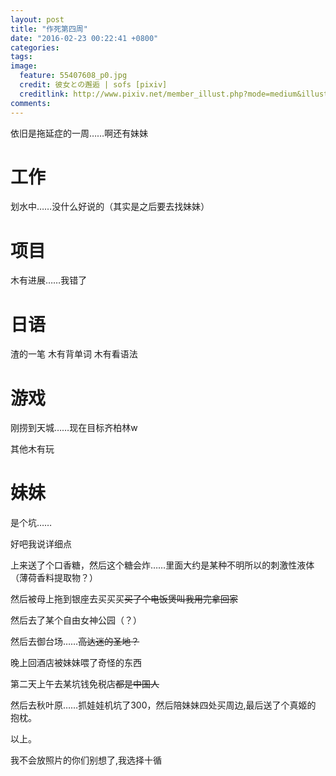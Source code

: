 ```yaml
---
layout: post
title: "作死第四周"
date: "2016-02-23 00:22:41 +0800"
categories: 
tags: 
image: 
  feature: 55407608_p0.jpg
  credit: 彼女との邂逅 | sofs [pixiv] 
  creditlink: http://www.pixiv.net/member_illust.php?mode=medium&illust_id=55407608
comments: 
---
```

依旧是拖延症的一周……啊还有妹妹

# 工作

划水中……没什么好说的（其实是之后要去找妹妹）

# 项目

木有进展……我错了

# 日语

渣的一笔 木有背单词 木有看语法

# 游戏

刚捞到天城……现在目标齐柏林w

其他木有玩

# 妹妹

是个坑……

好吧我说详细点

上来送了个口香糖，然后这个糖会炸……里面大约是某种不明所以的刺激性液体
（薄荷香料提取物？）

然后被母上拖到银座去买买买<del>买了个电饭煲叫我用完拿回家</del>

然后去了某个自由女神公园（？）

然后去御台场……<del>高达迷的圣地？</del>

<span class="heimu">晚上回酒店被妹妹喂了奇怪的东西</span>

第二天上午去某坑钱免税店<del>都是中国人</del>

然后去秋叶原……抓娃娃机坑了300，然后陪妹妹四处买周边,最后送了个真姬的
抱枕。

以上。

<span class="heimu">我不会放照片的你们别想了,我选择十循</span>

